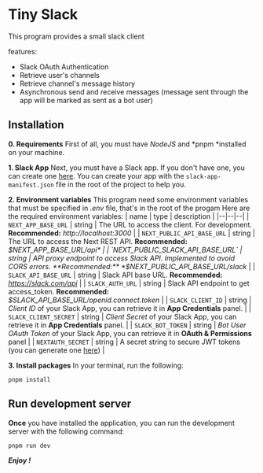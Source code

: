 # Tiny Slack
This program provides a small slack client

features:
- Slack OAuth Authentication
- Retrieve user's channels
- Retrieve channel's message history
- Asynchronous send and receive messages (message sent through the app will be marked as sent as a bot user)

## Installation

 **0. Requirements**
	First of all, you must have *NodeJS*  and *pnpm *installed on your machine.
	
 **1. Slack App**
	Next, you must have a Slack app. If you don't have one, you can create one [here](https://api.slack.com/apps). 
	You can create your app with the `slack-app-manifest.json` file in the root of the project to help you.

**2. Environment variables**
	This program need some environment variables that must be specified in *.env* file, that's in the root of the progam
	Here are the required environment variables:
| name | type | description |
|--|--|--|
| `NEXT_APP_BASE_URL` | string | The URL to access the client. For development. **Recommended:** *http://localhost:3000* |
| `NEXT_PUBLIC_API_BASE_URL` | string | The URL to access the Next REST API. **Recommended:** *$NEXT_APP_BASE_URL/api* |
| `NEXT_PUBLIC_SLACK_API_BASE_URL` | string | API proxy endpoint to access Slack API. Implemented to avoid CORS errors.								**Recommended:** *$NEXT_PUBLIC_API_BASE_URL/slack*  |
| `SLACK_API_BASE_URL` | string | Slack API base URL.	**Recommended:** *https://slack.com/api* |
| `SLACK_AUTH_URL` | string | Slack API endpoint to get access_token. **Recommended:** *$SLACK_API_BASE_URL/openid.connect.token* |
| `SLACK_CLIENT_ID` | string | *Client ID* of your Slack App, you can retrieve it in **App Credentials** panel. |
| `SLACK_CLIENT_SECRET` | string | *Client Secret* of your Slack App, you can retrieve it in **App Credentials** panel. |
| `SLACK_BOT_TOKEN` | string | *Bot User OAuth Token* of your Slack App, you can retrieve it in **OAuth & Permissions** panel |
| `NEXTAUTH_SECRET` | string | A secret string to secure JWT tokens (you can generate one [here](https://www.dashlane.com/features/password-generator)) |

**3. Install packages**
In your terminal, run the following:
	
	pnpm install

## Run development server
**Once** you have installed the application, you can run the development server with the following command:

	pnpm run dev

***Enjoy !***
